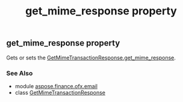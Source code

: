 ﻿---
title: get_mime_response property
second_title: Aspose.Finance for Python via .NET API References
description: 
type: docs
weight: 40
url: /python-net/aspose.finance.ofx.email/getmimetransactionresponse/get_mime_response/
is_root: false
---

## get_mime_response property


Gets or sets the [GetMimeTransactionResponse.get_mime_response](/finance/python-net/aspose.finance.ofx.email/getmimetransactionresponse#get_mime_response).

### See Also
* module [aspose.finance.ofx.email](../../)
* class [GetMimeTransactionResponse](/finance/python-net/aspose.finance.ofx.email/getmimetransactionresponse)
